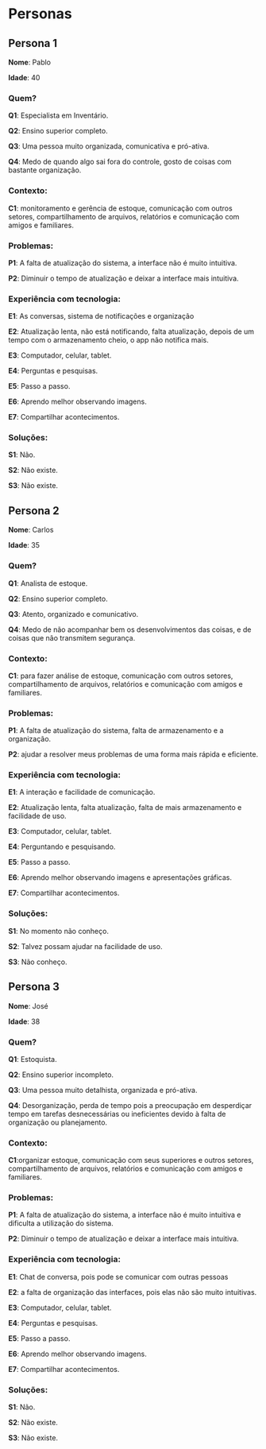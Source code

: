 # Personas 

## Persona 1

**Nome**: Pablo 

**Idade**: 40

### Quem?

**Q1**: Especialista em Inventário.

**Q2**: Ensino superior completo.

**Q3**: Uma pessoa muito organizada, comunicativa e pró-ativa.

**Q4**: Medo de quando algo sai fora do controle, gosto de coisas com bastante organização.

### Contexto:

**C1**: monitoramento e gerência de estoque, comunicação com outros setores, compartilhamento de arquivos, relatórios e comunicação com amigos e familiares.


### Problemas:

**P1**: A falta de atualização do sistema, a interface não é muito intuitiva.

**P2**: Diminuir o tempo de atualização e deixar a interface mais intuitiva.

### Experiência com tecnologia:

**E1**: As conversas, sistema de notificações e organização 

**E2**: Atualização lenta, não está notificando, falta atualização, depois de um tempo com o armazenamento cheio, o app não notifica mais.

**E3**: Computador, celular, tablet.

**E4**: Perguntas e pesquisas.

**E5**: Passo a passo.

**E6**: Aprendo melhor observando imagens.

**E7**: Compartilhar acontecimentos.

### Soluções: 

**S1**: Não.

**S2**: Não existe.

**S3**: Não existe.







## Persona 2

**Nome**: Carlos 

**Idade**: 35

### Quem?

**Q1**: Analista de estoque.

**Q2**: Ensino superior completo.

**Q3**: Atento, organizado e comunicativo.

**Q4**: Medo de não acompanhar bem os desenvolvimentos das coisas, e de coisas que não transmitem segurança.

### Contexto:

**C1**: para fazer análise de estoque, comunicação com outros setores, compartilhamento de arquivos, relatórios e comunicação com amigos e familiares.

### Problemas:

**P1**: A falta de atualização do sistema, falta de armazenamento e a organização.

**P2**: ajudar a resolver meus problemas de uma forma mais rápida e eficiente.

### Experiência com tecnologia:

**E1**: A interação e facilidade de comunicação.

**E2**: Atualização lenta, falta atualização, falta de mais armazenamento e facilidade de uso.

**E3**: Computador, celular, tablet.

**E4**: Perguntando e pesquisando.

**E5**: Passo a passo.

**E6**: Aprendo melhor observando imagens e apresentações gráficas.

**E7**: Compartilhar acontecimentos.

### Soluções: 

**S1**: No momento não conheço.

**S2**: Talvez possam ajudar na facilidade de uso.

**S3**: Não conheço.









## Persona 3

**Nome**: José

**Idade**: 38

### Quem?

**Q1**: Estoquista.

**Q2**: Ensino superior incompleto.

**Q3**: Uma pessoa muito detalhista, organizada e pró-ativa.

**Q4**: Desorganização, perda de tempo pois a preocupação em desperdiçar tempo em tarefas desnecessárias ou ineficientes devido à falta de organização ou planejamento.

### Contexto:

**C1**:organizar estoque, comunicação com seus superiores e outros setores, compartilhamento de arquivos, relatórios e comunicação com amigos e familiares.

### Problemas:

**P1**: A falta de atualização do sistema, a interface não é muito intuitiva e dificulta a utilização do sistema.

**P2**: Diminuir o tempo de atualização e deixar a interface mais intuitiva.

### Experiência com tecnologia:

**E1**: Chat de conversa, pois pode se comunicar com outras pessoas

**E2**: a falta de organização das interfaces, pois elas não são muito intuitivas.

**E3**: Computador, celular, tablet.

**E4**: Perguntas e pesquisas.

**E5**: Passo a passo.

**E6**: Aprendo melhor observando imagens.

**E7**: Compartilhar acontecimentos.

### Soluções: 

**S1**: Não.

**S2**: Não existe.

**S3**: Não existe.



